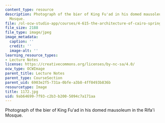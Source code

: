 ```yaml
---
content_type: resource
description: Photograph of the bier of King Fu'ad in his domed mausoleum in the Rifa'i
  Mosque.
file: /ol-ocw-studio-app/courses/4-615-the-architecture-of-cairo-spring-2002/9ab646997f93c2b3b2005094c7a171aa_1172.jpg
file_size: 2188
file_type: image/jpeg
image_metadata:
  caption: ''
  credit: ''
  image-alt: ''
learning_resource_types:
- Lecture Notes
license: https://creativecommons.org/licenses/by-nc-sa/4.0/
ocw_type: OCWImage
parent_title: Lecture Notes
parent_type: CourseSection
parent_uid: 6903e2f5-731a-0bfe-a3b8-4ff0493b836b
resourcetype: Image
title: 1172.jpg
uid: 9ab64699-7f93-c2b3-b200-5094c7a171aa
---
```

Photograph of the bier of King Fu'ad in his domed mausoleum in the Rifa'i Mosque.